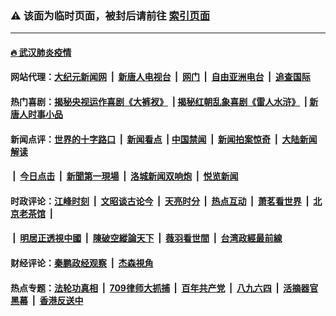 ### ⚠️ 该面为临时页面，被封后请前往 [索引页面](../link4.md)

---

#### [🔥 武汉肺炎疫情](http://165.227.55.53:10000/videos/corona/)

#### 网站代理：[大纪元新闻网](http://165.227.55.53:10080/gb/) &nbsp;|&nbsp; [新唐人电视台](http://165.227.55.53:8808/gb/) &nbsp;|&nbsp; [网门](http://165.227.55.53:11000/) &nbsp;|&nbsp; [自由亚洲电台](http://165.227.55.53:9800/mandarin/) &nbsp;|&nbsp; [追查国际](http://165.227.55.53:10010/)

#### 热门喜剧：[揭秘央视运作喜剧《大裤衩》](http://165.227.55.53:10000/videos/res/big-shorts/) &nbsp;|&nbsp;[揭秘红朝乱象喜剧《雷人水浒》](http://165.227.55.53:10000/videos/res/OutlawsOfMarsh/) &nbsp;|&nbsp;[新唐人时事小品](http://165.227.55.53:10000/videos/res/comedy/)

#### 新闻点评：[世界的十字路口](http://165.227.55.53/tanghao/) &nbsp;|&nbsp; [新闻看点](http://165.227.55.53/news-insight/) &nbsp;|&nbsp;[中国禁闻](http://165.227.55.53/ntdtv-news/) &nbsp;|&nbsp; [新闻拍案惊奇](http://165.227.55.53/dayu/) &nbsp;|&nbsp; [大陆新闻解读](http://165.227.55.53/ntdtv-comedy/)
####   &nbsp;|&nbsp;  [今日点击](http://165.227.55.53/news-click/)  &nbsp;|&nbsp; [新聞第一現場](http://165.227.55.53/primary-scene/) &nbsp;|&nbsp; [洛城新闻双响炮](http://165.227.55.53/la-news/) &nbsp;|&nbsp; [悦览新闻](http://165.227.55.53/dingyue/)

#### 时政评论：[江峰时刻](http://165.227.55.53/today-in-history/) &nbsp;|&nbsp; [文昭谈古论今](http://165.227.55.53/wenzhao/) &nbsp;|&nbsp; [天亮时分](http://165.227.55.53/tianliang/) &nbsp;|&nbsp; [热点互动](http://165.227.55.53/ntdtv-rdhd/) &nbsp;|&nbsp; [萧茗看世界](http://165.227.55.53/simonegao/) &nbsp;|&nbsp; [北京老茶馆](http://165.227.55.53/teahouse/)  &nbsp;|&nbsp;  
####   &nbsp;|&nbsp;  [明居正透視中國](http://165.227.55.53/decoding-china/)  &nbsp;|&nbsp; [陳破空縱論天下](http://165.227.55.53/pokong/)  &nbsp;|&nbsp; [薇羽看世間](http://165.227.55.53/weiyu/)  &nbsp;|&nbsp; [台湾政經最前線](http://165.227.55.53/taiwan/)   

#### 财经评论：[秦鹏政经观察](http://165.227.55.53/qinpeng/) &nbsp;|&nbsp; [杰森視角 ](http://165.227.55.53/jason/)

#### 热点专题：[法轮功真相](http://165.227.55.53:10000/videos/truth.html) &nbsp;|&nbsp; [709律师大抓捕](http://165.227.55.53:10000/videos/709/) &nbsp;|&nbsp; [百年共产党](http://165.227.55.53:10000/videos/ccp.html) &nbsp;|&nbsp; [八九六四](http://165.227.55.53:10000/videos/88/)  &nbsp;|&nbsp; [活摘器官黑幕](http://165.227.55.53:10000/videos/res/Organs/)  &nbsp;|&nbsp; [香港反送中](http://165.227.55.53:10000/videos/res/hk/) 

<img src='http://gfw-breaker.win/link4.md' width='0px' height='0px'/>

